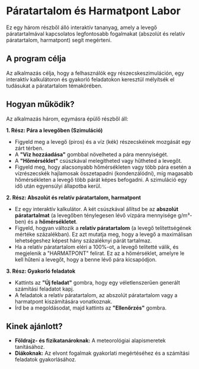 # Páratartalom és Harmatpont Labor

Ez egy három részből álló interaktív tananyag, amely a levegő páratartalmával kapcsolatos legfontosabb fogalmakat (abszolút és relatív páratartalom, harmatpont) segít megérteni.

## A program célja

Az alkalmazás célja, hogy a felhasználók egy részecskeszimuláción, egy interaktív kalkulátoron és gyakorló feladatokon keresztül mélyítsék el tudásukat a páratartalom témakörében.

## Hogyan működik?

Az alkalmazás három, egymásra épülő részből áll:

**1. Rész: Pára a levegőben (Szimuláció)**
* Figyeld meg a levegő (piros) és a víz (kék) részecskéinek mozgását egy zárt térben.
* A **"Víz hozzáadása"** gombbal növelheted a pára mennyiségét.
* A **"Hőmérséklet"** csúszkával melegítheted vagy hűtheted a levegőt.
* Figyeld meg, hogy alacsonyabb hőmérsékleten vagy több pára esetén a vízrészecskék hajlamosak összetapadni (kondenzálódni), míg magasabb hőmérsékleten a levegő több párát képes befogadni. A szimuláció egy idő után egyensúlyi állapotba kerül.

**2. Rész: Abszolút és relatív páratartalom, harmatpont**
* Ez egy interaktív kalkulátor. A két csúszkával állítsd be az **abszolút páratartalmat** (a levegőben ténylegesen lévő vízpára mennyisége g/m³-ben) és a **hőmérsékletet**.
* Figyeld, hogyan változik a **relatív páratartalom** (a levegő telítettségének mértéke százalékban). Ez azt mutatja meg, hogy a levegő a maximálisan lehetségeshez képest hány százaléknyi párát tartalmaz.
* Ha a relatív páratartalom eléri a 100%-ot, a levegő telítetté válik, és megjelenik a "HARMATPONT" felirat. Ez az a hőmérséklet, amelyre le kell hűteni a levegőt, hogy a benne lévő pára kicsapódjon.

**3. Rész: Gyakorló feladatok**
* Kattints az **"Új feladat"** gombra, hogy egy véletlenszerűen generált számítási feladatot kapj.
* A feladatok a relatív páratartalom, az abszolút páratartalom vagy a harmatpont kiszámítására vonatkoznak.
* Írd be a megoldásodat, majd kattints az **"Ellenőrzés"** gombra.

## Kinek ajánlott?

* **Földrajz- és fizikatanároknak:** A meteorológiai alapismeretek tanításához.
* **Diákoknak:** Az elvont fogalmak gyakorlati megértéséhez és a számítási feladatok gyakorlásához.
